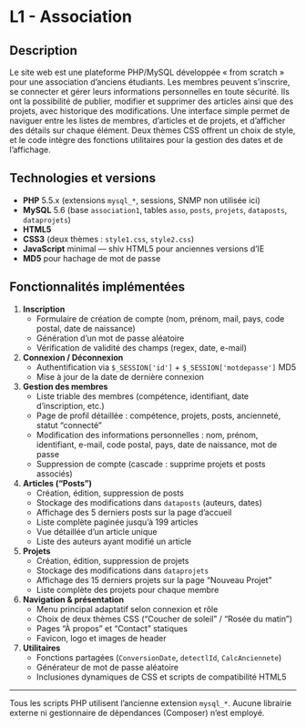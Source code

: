 # L1 - Association

## Description
Le site web est une plateforme PHP/MySQL développée « from scratch » pour une association d’anciens étudiants.
Les membres peuvent s’inscrire, se connecter et gérer leurs informations personnelles en toute sécurité.
Ils ont la possibilité de publier, modifier et supprimer des articles ainsi que des projets, avec historique des modifications.
Une interface simple permet de naviguer entre les listes de membres, d’articles et de projets, et d’afficher des détails sur chaque élément.
Deux thèmes CSS offrent un choix de style, et le code intègre des fonctions utilitaires pour la gestion des dates et de l’affichage.

## Technologies et versions
- **PHP** 5.5.x (extensions `mysql_*`, sessions, SNMP non utilisée ici)
- **MySQL** 5.6 (base `association1`, tables `asso`, `posts`, `projets`, `dataposts`, `dataprojets`)
- **HTML5**
- **CSS3** (deux thèmes : `style1.css`, `style2.css`)
- **JavaScript** minimal — shiv HTML5 pour anciennes versions d’IE
- **MD5** pour hachage de mot de passe

## Fonctionnalités implémentées
1. **Inscription**
   - Formulaire de création de compte (nom, prénom, mail, pays, code postal, date de naissance)
   - Génération d’un mot de passe aléatoire
   - Vérification de validité des champs (regex, date, e-mail)
2. **Connexion / Déconnexion**
   - Authentification via `$_SESSION['id']` + `$_SESSION['motdepasse']` MD5
   - Mise à jour de la date de dernière connexion
3. **Gestion des membres**
   - Liste triable des membres (compétence, identifiant, date d’inscription, etc.)
   - Page de profil détaillée : compétence, projets, posts, ancienneté, statut “connecté”
   - Modification des informations personnelles : nom, prénom, identifiant, e-mail, code postal, pays, date de naissance, mot de passe
   - Suppression de compte (cascade : supprime projets et posts associés)
4. **Articles (“Posts”)**
   - Création, édition, suppression de posts
   - Stockage des modifications dans `dataposts` (auteurs, dates)
   - Affichage des 5 derniers posts sur la page d’accueil
   - Liste complète paginée jusqu’à 199 articles
   - Vue détaillée d’un article unique
   - Liste des auteurs ayant modifié un article
5. **Projets**
   - Création, édition, suppression de projets
   - Stockage des modifications dans `dataprojets`
   - Affichage des 15 derniers projets sur la page “Nouveau Projet”
   - Liste complète des projets pour chaque membre
6. **Navigation & présentation**
   - Menu principal adaptatif selon connexion et rôle
   - Choix de deux thèmes CSS (“Coucher de soleil” / “Rosée du matin”)
   - Pages “À propos” et “Contact” statiques
   - Favicon, logo et images de header
7. **Utilitaires**
   - Fonctions partagées (`ConversionDate`, `detectlId`, `CalcAnciennete`)
   - Générateur de mot de passe aléatoire
   - Inclusiones dynamiques de CSS et scripts de compatibilité HTML5

---
Tous les scripts PHP utilisent l’ancienne extension `mysql_*`. Aucune librairie externe ni gestionnaire de dépendances (Composer) n’est employé.
